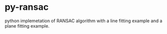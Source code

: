 py-ransac
=========

python implemetation of RANSAC algorithm with a line fitting example and a plane fitting example.
